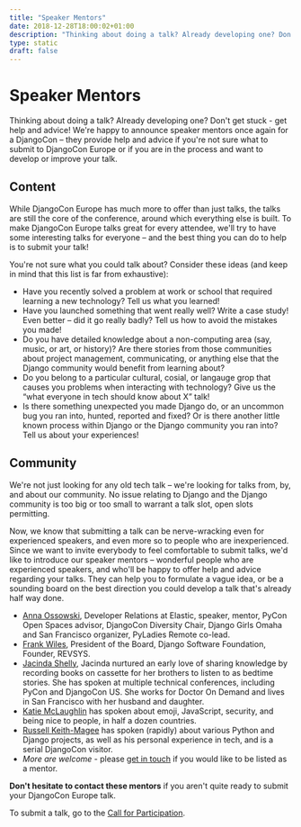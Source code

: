 ```yaml
---
title: "Speaker Mentors"
date: 2018-12-28T18:00:02+01:00
description: "Thinking about doing a talk? Already developing one? Don't get stuck - get help and advice!"
type: static
draft: false
---
```


# Speaker Mentors

Thinking about doing a talk? Already developing one? Don't get stuck - get help and advice! We're happy to announce speaker mentors once again for a DjangoCon – they provide help and advice if you're not sure what to submit to DjangoCon Europe or if you are in the process and want to develop or improve your talk.

## Content

While DjangoCon Europe has much more to offer than just talks, the talks are still the core of the conference, around which everything else is built. To make DjangoCon Europe talks great for every attendee, we'll try to have some interesting talks for everyone – and the best thing you can do to help is to submit your talk!

You're not sure what you could talk about? Consider these ideas (and keep in mind that this list is far from exhaustive):

* Have you recently solved a problem at work or school that required learning a new technology? Tell us what you learned!
* Have you launched something that went really well? Write a case study! Even better – did it go really badly? Tell us how to avoid the mistakes you made!
* Do you have detailed knowledge about a non-computing area (say, music, or art, or history)? Are there stories from those communities about project management, communicating, or anything else that the Django community would benefit from learning about?
* Do you belong to a particular cultural, cosial, or langauge grop that causes you problems when interacting with technology? Give us the “what everyone in tech should know about X” talk!
* Is there something unexpected you made Django do, or an uncommon bug you ran into, hunted, reported and fixed? Or is there another little known process within Django or the Django community you ran into? Tell us about your experiences!

## Community

We're not just looking for any old tech talk – we're looking for talks from, by, and about our community. No issue relating to Django and the Django community is too big or too small to warrant a talk slot, open slots permitting.

Now, we know that submitting a talk can be nerve-wracking even for experienced speakers, and even more so to people who are inexperienced. Since we want to invite everybody to feel comfortable to submit talks, we'd like to introduce our speaker mentors – wonderful people who are experienced speakers, and who'll be happy to offer help and advice regarding your talks. They can help you to formulate a vague idea, or be a sounding board on the best direction you could develop a talk that's already half way done.

 * [Anna Ossowski](mailto:annabell.ossowski@gmail.com), Developer Relations at Elastic, speaker, mentor, PyCon Open Spaces advisor, DjangoCon Diversity Chair, Django Girls Omaha and San Francisco organizer, PyLadies Remote co-lead.
 * [Frank Wiles](mailto:frank@revsys.com), President of the Board, Django Software Foundation, Founder, REVSYS.
 * [Jacinda Shelly](mailto:jacinda.shelly@gmail.com), Jacinda nurtured an early love of sharing knowledge by recording books on cassette for her brothers to listen to as bedtime stories. She has spoken at multiple technical conferences, including PyCon and DjangoCon US. She works for Doctor On Demand and lives in San Francisco with her husband and daughter.
 * [Katie McLaughlin](mailto:katie@glasnt.com) has spoken about emoji, JavaScript, security, and being nice to people, in half a dozen countries.
 * [Russell Keith-Magee](mailto:russell@keith-magee.com) has spoken (rapidly) about various Python and Django projects, as well as his personal experience in tech, and is a serial DjangoCon visitor.
 * *More are welcome* - please [get in touch](mailto:content@djangocon.eu) if you would like to be listed as a mentor.

**Don't hesitate to contact these mentors** if you aren't quite ready to submit your DjangoCon Europe talk.

To submit a talk, go to the [Call for Participation](/cfp).

